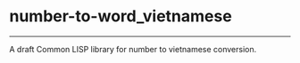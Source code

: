 # number-to-word_vietnamese  

----

A draft Common LISP library for number to vietnamese conversion.  

